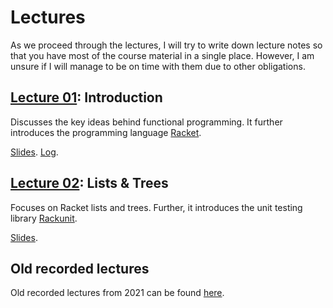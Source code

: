# Lectures

As we proceed through the lectures, I will try to write down lecture notes so that you have most of
the course material in a single place. However, I am unsure if I will manage to be on time with them
due to other obligations.

## [Lecture 01](lecture01): Introduction
Discusses the key ideas behind functional programming. It further
introduces the programming language [Racket](https://racket-lang.org/).

[Slides](https://drive.google.com/file/d/1e1aw5Mf5qts0DxLJFDZUWDbGlwI0hdeM/view?usp=drive_link).
[Log](https://drive.google.com/file/d/1I3uoTART5UmWsWLRR_bYuNrzolTl2cO5/view?usp=share_link).

## [Lecture 02](lecture02): Lists & Trees
Focuses on Racket lists and trees. Further, it introduces the unit testing library
[Rackunit](https://docs.racket-lang.org/rackunit/index.html).

[Slides](https://drive.google.com/file/d/1PalOH5j2BvNzBtmAVe4v9dZosf_B-jKQ/view?usp=drive_link).

<!--
3. [Lecture 3](lecture03) deals with higher-order functions, function closures and Racket structures.

4. [Lecture 4](lecture04) introduces pattern matching, and explains how to implement lazy
   evaluation and streams in Racket.

5. [Lecture 5](lecture05) briefly introduces syntactic macros, and shows how to implement
   interpreters (the latter is remains to be written).

6. [Lecture 6](lecture06) introduces lambda calculus.

For the interested read there is a [bonus lecture](lecture-bonus) on immutable datastructures.
-->

## Old recorded lectures

Old recorded lectures from 2021 can be found [here](https://cw.fel.cvut.cz/b202/courses/fup/lectures/start).


